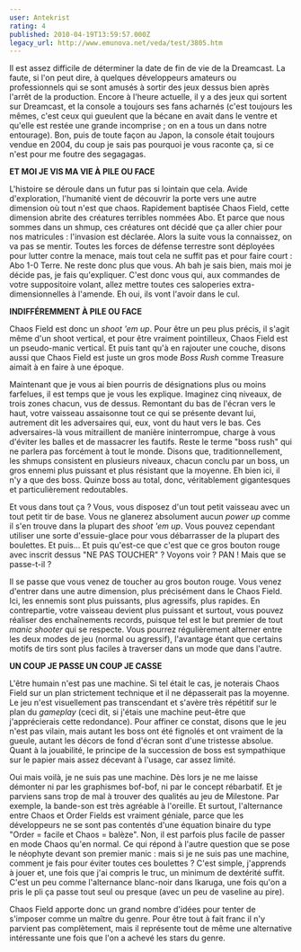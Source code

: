 ```yaml
---
user: Antekrist
rating: 4
published: 2010-04-19T13:59:57.000Z
legacy_url: http://www.emunova.net/veda/test/3805.htm
---
```

Il est assez difficile de déterminer la date de fin de vie de la Dreamcast. La faute, si l'on peut dire, à quelques développeurs amateurs ou professionnels qui se sont amusés à sortir des jeux dessus bien après l'arrêt de la production. Encore à l'heure actuelle, il y a des jeux qui sortent sur Dreamcast, et la console a toujours ses fans acharnés (c'est toujours les mêmes, c'est ceux qui gueulent que la bécane en avait dans le ventre et qu'elle est restée une grande incomprise ; on en a tous un dans notre entourage). Bon, puis de toute façon au Japon, la console était toujours vendue en 2004, du coup je sais pas pourquoi je vous raconte ça, si ce n'est pour me foutre des segagagas.  

  

**ET MOI JE VIS MA VIE À PILE OU FACE**  

L'histoire se déroule dans un futur pas si lointain que cela. Avide d'exploration, l'humanité vient de découvrir la porte vers une autre dimension où tout n'est que chaos. Rapidement baptisée Chaos Field, cette dimension abrite des créatures terribles nommées Abo. Et parce que nous sommes dans un shmup, ces créatures ont décidé que ça aller chier pour nos matricules : l'invasion est déclarée. Alors la suite vous la connaissez, on va pas se mentir. Toutes les forces de défense terrestre sont déployées pour lutter contre la menace, mais tout cela ne suffit pas et pour faire court : Abo 1-0 Terre. Ne reste donc plus que vous. Ah bah je sais bien, mais moi je décide pas, je fais qu'expliquer. C'est donc vous qui, aux commandes de votre suppositoire volant, allez mettre toutes ces saloperies extra-dimensionnelles à l'amende. Eh oui, ils vont l'avoir dans le cul.  

  

**INDIFFÉREMMENT À PILE OU FACE**  

Chaos Field est donc un _shoot 'em up_. Pour être un peu plus précis, il s'agit même d'un shoot vertical, et pour être vraiment pointilleux, Chaos Field est un pseudo-manic vertical. Et puis tant qu'à en rajouter une couche, disons aussi que Chaos Field est juste un gros mode _Boss Rush_ comme Treasure aimait à en faire à une époque.  

Maintenant que je vous ai bien pourris de désignations plus ou moins farfelues, il est temps que je vous les explique. Imaginez cinq niveaux, de trois zones chacun, vus de dessus. Remontant du bas de l'écran vers le haut, votre vaisseau assaisonne tout ce qui se présente devant lui, autrement dit les adversaires qui, eux, vont du haut vers le bas. Ces adversaires-là vous mitraillent de manière ininterrompue, charge à vous d'éviter les balles et de massacrer les fautifs. Reste le terme "boss rush" qui ne parlera pas forcément à tout le monde. Disons que, traditionnellement, les shmups consistent en plusieurs niveaux, chacun conclu par un boss, un gros ennemi plus puissant et plus résistant que la moyenne. Eh bien ici, il n'y a que des boss. Quinze boss au total, donc, véritablement gigantesques et particulièrement redoutables.  

Et vous dans tout ça ? Vous, vous disposez d'un tout petit vaisseau avec un tout petit tir de base. Vous ne glanerez absolument aucun _power up_ comme il s'en trouve dans la plupart des _shoot 'em up_. Vous pouvez cependant utiliser une sorte d'essuie-glace pour vous débarrasser de la plupart des boulettes. Et puis... Et puis qu'est-ce que c'est que ce gros bouton rouge avec inscrit dessus "NE PAS TOUCHER" ? Voyons voir ? PAN ! Mais que se passe-t-il ?  

Il se passe que vous venez de toucher au gros bouton rouge. Vous venez d'entrer dans une autre dimension, plus précisément dans le Chaos Field. Ici, les ennemis sont plus puissants, plus agressifs, plus rapides. En contrepartie, votre vaisseau devient plus puissant et surtout, vous pouvez réaliser des enchaînements records, puisque tel est le but premier de tout _manic shooter_ qui se respecte. Vous pourrez régulièrement alterner entre les deux modes de jeu (normal ou agressif), l'avantage étant que certains motifs de tirs sont plus faciles à traverser dans un mode que dans l'autre.  

  

**UN COUP JE PASSE UN COUP JE CASSE**  

L'être humain n'est pas une machine. Si tel était le cas, je noterais Chaos Field sur un plan strictement technique et il ne dépasserait pas la moyenne. Le jeu n'est visuellement pas transcendant et s'avère très répétitif sur le plan du _gameplay_ (ceci dit, si j'étais une machine peut-être que j'apprécierais cette redondance). Pour affiner ce constat, disons que le jeu n'est pas vilain, mais autant les boss ont été fignolés et ont vraiment de la gueule, autant les décors de fond d'écran sont d'une tristesse absolue. Quant à la jouabilité, le principe de la succession de boss est sympathique sur le papier mais assez décevant à l'usage, car assez limité.  

Oui mais voilà, je ne suis pas une machine. Dès lors je ne me laisse démonter ni par les graphismes bof-bof, ni par le concept rébarbatif. Et je parviens sans trop de mal à trouver des qualités au jeu de Milestone. Par exemple, la bande-son est très agréable à l'oreille. Et surtout, l'alternance entre Chaos et Order Fields est vraiment géniale, parce que les développeurs ne se sont pas contentés d'une équation binaire du type "Order = facile et Chaos = balèze". Non, il est parfois plus facile de passer en mode Chaos qu'en normal. Ce qui répond à l'autre question que se pose le néophyte devant son premier manic : mais si je ne suis pas une machine, comment je fais pour éviter toutes ces boulettes ? C'est simple, j'apprends à jouer et, une fois que j'ai compris le truc, un minimum de dextérité suffit. C'est un peu comme l'alternance blanc-noir dans Ikaruga, une fois qu'on a pris le pli ça passe tout seul ou presque (avec un peu de vaseline au pire).  

Chaos Field apporte donc un grand nombre d'idées pour tenter de s'imposer comme un maître du genre. Pour être tout à fait franc il n'y parvient pas complètement, mais il représente tout de même une alternative intéressante une fois que l'on a achevé les stars du genre.